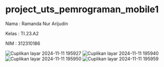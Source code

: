 # project_uts_pemrograman_mobile1

Nama  : Ramanda Nur Arijudin

Kelas  : TI.23.A2

NIM  : 312310186

![Cuplikan layar 2024-11-11 195927](https://github.com/user-attachments/assets/560cdcda-37ed-4fe8-843d-74dcd76058f2)
![Cuplikan layar 2024-11-11 195940](https://github.com/user-attachments/assets/2d4fdf14-6dd7-4151-a86a-e6faa8418131)
![Cuplikan layar 2024-11-11 195950](https://github.com/user-attachments/assets/c10e0aee-a4c1-4364-be64-f293619108da)
![Cuplikan layar 2024-11-11 195959](https://github.com/user-attachments/assets/95087abc-4000-4fe8-8c1d-33a7f9951566)


